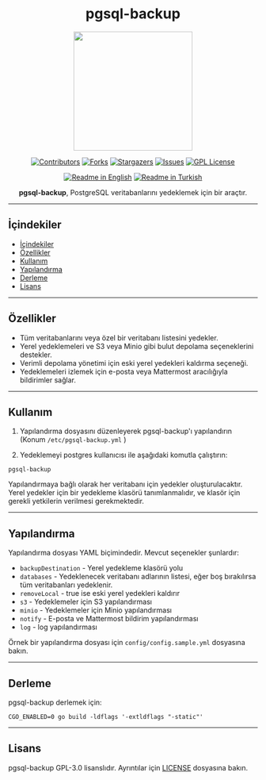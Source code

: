 <div style="text-align: center;">
<h1>pgsql-backup</h1>

<img src="https://monobilisim.com.tr/images/mono-bilisim.svg" width="240"/>

[![Contributors][contributors-shield]][contributors-url]
[![Forks][forks-shield]][forks-url]
[![Stargazers][stars-shield]][stars-url]
[![Issues][issues-shield]][issues-url]
[![GPL License][license-shield]][license-url]

[![Readme in English](https://img.shields.io/badge/Readme-English-blue)](README.md)
[![Readme in Turkish](https://img.shields.io/badge/Readme-Turkish-red)](README.tr.md)

**pgsql-backup**, PostgreSQL veritabanlarını yedeklemek için bir araçtır.
</div>

---

## İçindekiler 

- [İçindekiler](#i̇çindekiler)
- [Özellikler](#özellikler)
- [Kullanım](#kullanım)
- [Yapılandırma](#yapılandırma)
- [Derleme](#derleme)
- [Lisans](#lisans)

---

## Özellikler

- Tüm veritabanlarını veya özel bir veritabanı listesini yedekler.
- Yerel yedeklemeleri ve S3 veya Minio gibi bulut depolama seçeneklerini destekler.
- Verimli depolama yönetimi için eski yerel yedekleri kaldırma seçeneği.
- Yedeklemeleri izlemek için e-posta veya Mattermost aracılığıyla bildirimler sağlar.

---

## Kullanım

1. Yapılandırma dosyasını düzenleyerek pgsql-backup'ı yapılandırın (Konum `/etc/pgsql-backup.yml` )

2. Yedeklemeyi postgres kullanıcısı ile aşağıdaki komutla çalıştırın:

```
pgsql-backup
```

Yapılandırmaya bağlı olarak her veritabanı için yedekler oluşturulacaktır. Yerel yedekler için bir yedekleme klasörü tanımlanmalıdır, ve klasör için gerekli yetkilerin verilmesi gerekmektedir. 

---

## Yapılandırma

Yapılandırma dosyası YAML biçimindedir. Mevcut seçenekler şunlardır:

- `backupDestination` - Yerel yedekleme klasörü yolu
- `databases` - Yedeklenecek veritabanı adlarının listesi, eğer boş bırakılırsa tüm veritabanları yedeklenir.
- `removeLocal` - true ise eski yerel yedekleri kaldırır
- `s3` - Yedeklemeler için S3 yapılandırması
- `minio` - Yedeklemeler için Minio yapılandırması
- `notify` - E-posta ve Mattermost bildirim yapılandırması
- `log` - log yapılandırması

Örnek bir yapılandırma dosyası için `config/config.sample.yml` dosyasına bakın.

---

## Derleme

pgsql-backup derlemek için:

```
CGO_ENABLED=0 go build -ldflags '-extldflags "-static"'
```

---

## Lisans

pgsql-backup GPL-3.0 lisanslıdır. Ayrıntılar için [LICENSE](LICENSE) dosyasına bakın.

[contributors-shield]: https://img.shields.io/github/contributors/monobilisim/pgsql-backup.svg?style=for-the-badge
[contributors-url]: https://github.com/monobilisim/pgsql-backup/graphs/contributors
[forks-shield]: https://img.shields.io/github/forks/monobilisim/pgsql-backup.svg?style=for-the-badge
[forks-url]: https://github.com/monobilisim/pgsql-backup/network/members
[stars-shield]: https://img.shields.io/github/stars/monobilisim/pgsql-backup.svg?style=for-the-badge
[stars-url]: https://github.com/monobilisim/pgsql-backup/stargazers
[issues-shield]: https://img.shields.io/github/issues/monobilisim/pgsql-backup.svg?style=for-the-badge
[issues-url]: https://github.com/monobilisim/pgsql-backup/issues
[license-shield]: https://img.shields.io/github/license/monobilisim/pgsql-backup.svg?style=for-the-badge
[license-url]: https://github.com/monobilisim/pgsql-backup/blob/master/LICENSE.txt